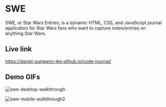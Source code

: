 # SWE

SWE, or Star Wars Entries, is a dynamic HTML, CSS, and JavaScript journal application for Star Wars fans who want to capture notes/entries on anything Star Wars.

## Live link 
https://daniel-sungwon-lee.github.io/code-journal/

## Demo GIFs
![swe-desktop-walkthrough](https://user-images.githubusercontent.com/72715781/108886139-75c44d80-75bd-11eb-8fec-52741ede634c.gif)

![swe-mobile-walkthrough2](https://user-images.githubusercontent.com/72715781/108888950-a0fc6c00-75c0-11eb-9d2d-64f3fd9a6298.gif)

